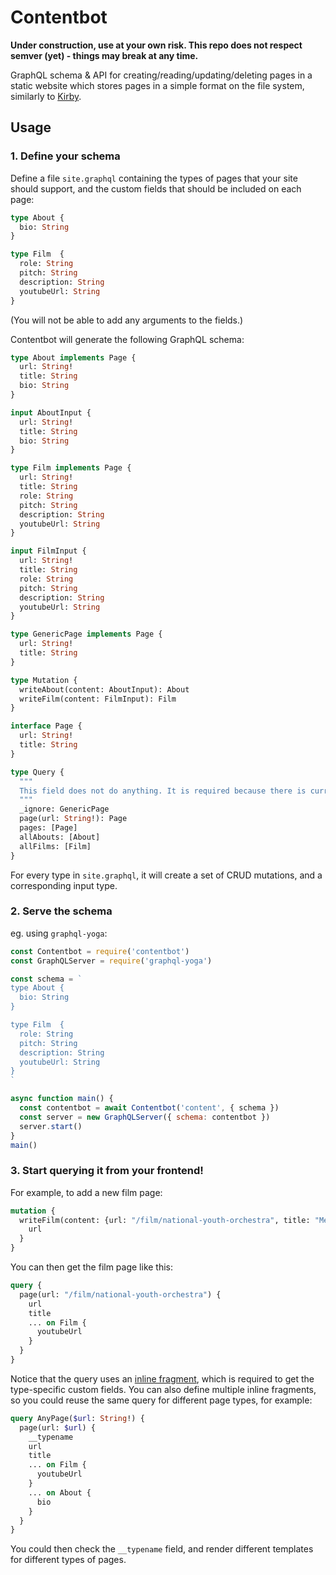 # Contentbot

**Under construction, use at your own risk. This repo does not respect semver (yet) - things may break at any time.**

GraphQL schema & API for creating/reading/updating/deleting pages in a static website which stores pages in a simple format on the file system, similarly to [Kirby](https://getkirby.com/docs/content/adding-content).

## Usage

### 1. Define your schema

Define a file `site.graphql` containing the types of pages that your site should support, and the custom fields that should be included on each page:

```graphql
type About {
  bio: String
}

type Film  {
  role: String
  pitch: String
  description: String
  youtubeUrl: String
}
```

(You will not be able to add any arguments to the fields.)

Contentbot will generate the following GraphQL schema:

```graphql
type About implements Page {
  url: String!
  title: String
  bio: String
}

input AboutInput {
  url: String!
  title: String
  bio: String
}

type Film implements Page {
  url: String!
  title: String
  role: String
  pitch: String
  description: String
  youtubeUrl: String
}

input FilmInput {
  url: String!
  title: String
  role: String
  pitch: String
  description: String
  youtubeUrl: String
}

type GenericPage implements Page {
  url: String!
  title: String
}

type Mutation {
  writeAbout(content: AboutInput): About
  writeFilm(content: FilmInput): Film
}

interface Page {
  url: String!
  title: String
}

type Query {
  """
  This field does not do anything. It is required because there is currently no other way to add a type to the schema.
  """
  _ignore: GenericPage
  page(url: String!): Page
  pages: [Page]
  allAbouts: [About]
  allFilms: [Film]
}
```

For every type in `site.graphql`, it will create a set of CRUD mutations, and a corresponding input type.

### 2. Serve the schema

eg. using `graphql-yoga`:

```js
const Contentbot = require('contentbot')
const GraphQLServer = require('graphql-yoga')

const schema = `
type About {
  bio: String
}

type Film  {
  role: String
  pitch: String
  description: String
  youtubeUrl: String
}
`

async function main() {
  const contentbot = await Contentbot('content', { schema })
  const server = new GraphQLServer({ schema: contentbot })
  server.start()
}
main()
```

### 3. Start querying it from your frontend!

For example, to add a new film page:

```graphql
mutation {
  writeFilm(content: {url: "/film/national-youth-orchestra", title: "Meet the National Youth Orchestra of Great Britain", youtubeUrl: "https://www.youtube.com/watch?v=uv2Y4AoWA-w"}) {
    url
  }
}
```

You can then get the film page like this:

```graphql
query {
  page(url: "/film/national-youth-orchestra") {
    url
    title
    ... on Film {
      youtubeUrl
    }
  }
}
```

Notice that the query uses an [inline fragment](http://graphql.org/learn/queries/#inline-fragments), which is required to get the type-specific custom fields. You can also define multiple inline fragments, so you could reuse the same query for different page types, for example:

```graphql
query AnyPage($url: String!) {
  page(url: $url) {
    __typename
    url
    title
    ... on Film {
      youtubeUrl
    }
    ... on About {
      bio
    }
  }
}
```

You could then check the `__typename` field, and render different templates for different types of pages.